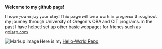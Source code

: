


 **Welcome to my github page!**

I hope you enjoy your stay! This page will be a work in progress throughout my journey through University of Oregon's OBA and CIT programs.
In the past I have helped set up other basic webpages for friends such as [golarp.com](http://golarp.com).

![Markup image](pants-404.github.io/images/github-banner.png)
Here is my  [Hello-World Repo](https://github.com/pants-404/hello-world.git)
